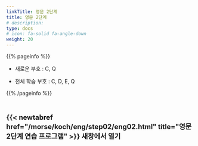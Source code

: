 ```yaml
---
linkTitle: 영문 2단계
title: 영문 2단계
# description: 
type: docs
# icon: fa-solid fa-angle-down
weight: 20
---
```


{{% pageinfo %}}

* 새로운 부호 : C, Q

* 전체 학습 부호 : C, D, E, Q

{{% /pageinfo %}}

<br>

<b><span style="font-size:130%">{{< newtabref href="/morse/koch/eng/step02/eng02.html" title="영문 2단계 연습 프로그램" >}} 새창에서 열기</span></b>